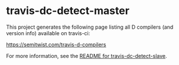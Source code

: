 travis-dc-detect-master
=======================

This project generates the following page listing all D compilers (and version info) available on travis-ci:

https://semitwist.com/travis-d-compilers

For more information, see the [README for travis-dc-detect-slave](https://github.com/Abscissa/travis-dc-detect-slave).
